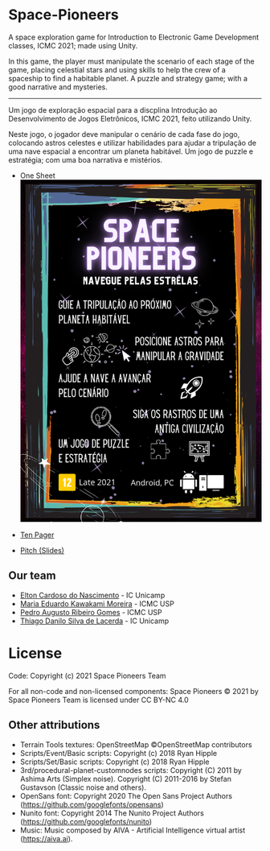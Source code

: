 # Space-Pioneers

A space exploration game for Introduction to Electronic Game Development classes, ICMC 2021; made using Unity.

In this game, the player must manipulate the scenario of each stage of the game, placing celestial stars and using skills to help the crew of a spaceship to find a habitable planet. A puzzle and strategy game; with a good narrative and mysteries.

---

Um jogo de exploração espacial para a discplina Introdução ao Desenvolvimento de Jogos Eletrônicos, ICMC 2021, feito utilizando Unity.

Neste jogo, o jogador deve manipular o cenário de cada fase do jogo, colocando astros celestes e utilizar habilidades para ajudar a tripulação de uma nave espacial a encontrar um planeta habitável. Um jogo de puzzle e estratégia; com uma boa narrativa e mistérios.

- One Sheet
![One-sheet](Docs/One%20sheet.png)

- [Ten Pager](Docs/Ten%20Pager.pdf)
- [Pitch (Slides)](Docs/Apresentação%20Pitch.pdf)

## Our team

- [Elton Cardoso do Nascimento](https://github.com/EltonCN) - IC Unicamp
- [Maria Eduardo Kawakami Moreira](https://github.com/madukm) - ICMC USP
- [Pedro Augusto Ribeiro Gomes](https://github.com/pedroaurgomes) - ICMC USP
- [Thiago Danilo Silva de Lacerda](https://github.com/ThiagoDSL) - IC Unicamp

# License

Code: Copyright (c) 2021 Space Pioneers Team

For all non-code and non-licensed components: Space Pioneers © 2021 by Space Pioneers Team is licensed under CC BY-NC 4.0

## Other attributions
- Terrain Tools textures: OpenStreetMap ©OpenStreetMap contributors
- Scripts/Event/Basic scripts: Copyright (c) 2018 Ryan Hipple
- Scripts/Set/Basic scripts: Copyright (c) 2018 Ryan Hipple
- 3rd/procedural-planet-customnodes scripts: Copyright (C) 2011 by Ashima Arts (Simplex noise). Copyright (C) 2011-2016 by Stefan Gustavson (Classic noise and others).
- OpenSans font: Copyright 2020 The Open Sans Project Authors (https://github.com/googlefonts/opensans)
- Nunito font: Copyright 2014 The Nunito Project Authors (https://github.com/googlefonts/nunito)
- Music: Music composed by AIVA - Artificial Intelligence virtual artist (https://aiva.ai).
